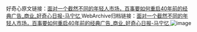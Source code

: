 好奇心原文链接：[面对一个截然不同的年轻人市场，百事要如何重启40年前的经典广告_商业_好奇心日报-马宁忆 ](https://www.qdaily.com/articles/11940.html)
WebArchive归档链接：[面对一个截然不同的年轻人市场，百事要如何重启40年前的经典广告_商业_好奇心日报-马宁忆 ](http://web.archive.org/web/20190623171656/https://www.qdaily.com/articles/11940.html)
![image](http://ww3.sinaimg.cn/large/007d5XDply1g3wbfp80h3j30u07epkjl)
